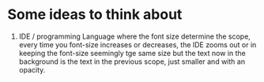 # Some ideas to think about

1. IDE / programming Language where the font size determine the scope, every time you font-size increases or decreases, the IDE zooms out or in keeping the font-size seemingly tge same size but the text now in the background is the text in the previous scope, just smaller and with an opacity. 